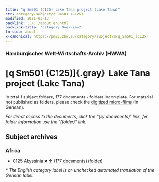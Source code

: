 ```yaml
---
title: "q Sm501 (C125) Lake Tana project (Lake Tana)"
etr: category/subject/q Sm501 (C125)
modified: 2021-03-13
backlink: ../../about.en.html
backlink-title: "Category Overview"
fn-stub: about
x-canonical: https://pm20.zbw.eu/category/subject/s/q_Sm501_(C125)
---
```


### Hamburgisches Welt-Wirtschafts-Archiv (HWWA)
# [q Sm501 (C125)]{.gray}&#8201; Lake Tana project (Lake Tana)&#160; 





In total 1 subject folders, 177 documents - folders incomplete.
For material not published as folders, please check the [digitized micro-films](/film/h1_sh.de.html) (in German).

_For direct access to the documents, click the "(xy documents)" link, for folder information use the "(folder)" link._

## Subject archives



### Africa

- C125 Abyssinia [**&nearr;**](../../../geo/i/141482/about.en.html "Abyssinia (all folders)") [**&uarr;**](../../../geo/about.en.html#C125 "Country category system") (<a href="https://pm20.zbw.eu/dfgview/sh/141482,146024" title="about: Abyssinia : Lake Tana project (Lake Tana)" target="_blank">177 documents</a>) ([folder](../../../../folder/sh/1414xx/141482/1460xx/146024/about.en.html))


_* The English category label is an unchecked automated translation of the German label._

